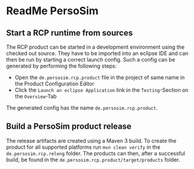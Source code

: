# ReadMe PersoSim

## Start a RCP runtime from sources
The RCP product can be started in a development environment using the checked out source. They have to be imported into an eclipse IDE and can then be run by starting a correct launch config. Such a config can be generated by performing the following steps:

 - Open the `de.persosim.rcp.product` file in the project of same name in the Product Configuration Editor
 - Click the `Launch an eclipse Application` link in the `Testing`-Section on the `Overview`-Tab

The generated config has the name `de.persosim.rcp.product`.
 
## Build a PersoSim product release
The release artifacts are created using a Maven 3 build. To create the product for all supported platforms run `mvn clean verify` in the `de.persosim.rcp.releng` folder. The products can then, after a successful build, be found in the `de.persosim.rcp.product/target/products` folder.
